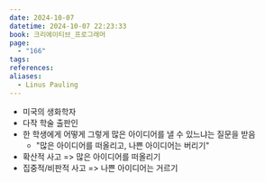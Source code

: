 ```yaml
---
date: 2024-10-07
datetime: 2024-10-07 22:23:33
book: 크리에이티브_프로그래머
page:
  - "166"
tags: 
references: 
aliases:
  - Linus Pauling
---
```

- 미국의 생화학자
- 다작 학술 출판인
- 한 학생에게 어떻게 그렇게 많은 아이디어를 낼 수 있느냐는 질문을 받음
	- "많은 아이디어를 떠올리고, 나쁜 아이디어는 버리기"
- 확산적 사고 => 많은 아이디어를 떠올리기
- 집중적/비판적 사고 => 나쁜 아이디어는 거르기